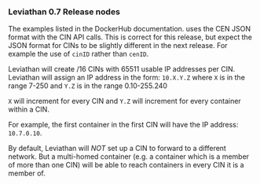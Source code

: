 ### Leviathan 0.7 Release nodes
The examples listed in the DockerHub documentation.  uses the CEN JSON format with the CIN API calls.  This is correct for this release, but expect the JSON format for CINs to be slightly different in the next release. For example the use of ```cinID``` rather than ```cenID```.

Leviathan will create /16 CINs with 65511 usable IP addresses per CIN.  Leviathan will assign an IP address in the form: ```10.X.Y.Z``` where ```X``` is in the range 7-250 and ```Y.Z```  is in the range 0.10-255.240

```X``` will increment for every CIN and ```Y.Z``` will increment for every container within a CIN.  

For example, the first container in the first CIN will have the IP address: ```10.7.0.10```.

By default, Leviathan will *NOT* set up a CIN to forward to a different network.  But a multi-homed container (e.g. a container which is a member of more than one CIN) will be able to reach containers in every CIN it is a member of.
